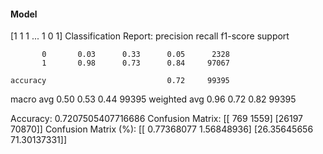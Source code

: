 #### Model
[1 1 1 ... 1 0 1]
Classification Report:
              precision    recall  f1-score   support

           0       0.03      0.33      0.05      2328
           1       0.98      0.73      0.84     97067

    accuracy                           0.72     99395
   macro avg       0.50      0.53      0.44     99395
weighted avg       0.96      0.72      0.82     99395

Accuracy: 0.7207505407716686
Confusion Matrix:
[[  769  1559]
 [26197 70870]]
Confusion Matrix (%):
[[ 0.77368077  1.56848936]
 [26.35645656 71.30137331]]
